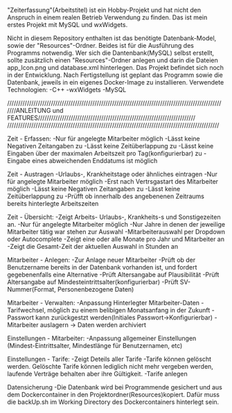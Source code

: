 "Zeiterfassung"(Arbeitstitel) ist ein Hobby-Projekt und hat nicht den Anspruch in einem realen Betrieb Verwendung zu finden.
Das ist mein erstes Projekt mit MySQL und wxWidgets.

Nicht in diesem Repository enthalten ist das benötigte Datenbank-Model, sowie der "Resources"-Ordner.
Beides ist für die Ausführung des Programms notwendig. Wer sich die Dantenbank(MySQL) selbst erstellt, sollte zusätzlich
einen "Resources"-Ordner anlegen und darin die Dateien app_Icon.png und database.xml hinterlegen.
Das Projekt befindet sich noch in der Entwicklung.
Nach Fertigstellung ist geplant das Programm sowie die Datenbank, jeweils in ein eigenes Docker-Image zu installieren.
Verwendete Technologien:
-C++
-wxWidgets
-MySQL


//////////////////////////////////////////////////////////////////////////////////////////////////
////ANLEITUNG und FEATURES////////////////////////////////////////////////////////////////////////
/////////////////////////////////////////////////////////////////////////////////////////////////

Zeit - Erfassen:
    -Nur für angelegte Mitarbeiter möglich
    -Lässt keine Negativen Zeitangaben zu
    -Lässt keine Zeitüberlappung zu
    -Lässt keine Eingaben über der maximalen Arbeitszeit pro Tag(konfigurierbar) zu
    -Eingabe eines abweichenden Enddatums ist möglich

Zeit - Austragen
    -Urlaubs-, Krankheitstage oder ähnliches eintragen
    -Nur für angelegte Mitarbeiter möglich
    -Erst nach Vertrsgastart des Mitarbeiter möglich
    -Lässt keine Negativen Zeitangaben zu
    -Lässt keine Zeitüberlappung zu
    -Prüfft ob innerhalb des angebenenen Zeitraums bereits hinterlegte Arbeitszeiten

Zeit - Übersicht:
    -Zeigt Arbeits- Urlaubs-, Krankheits-s und Sonstigezeiten an.
    -Nur für angelegte Mitarbeiter möglich
    -Nur Jahre in denen der jeweilige Mitarbeiter tätig war stehen zur Auswahl
    -Mitarbeiterauswahl per Dropdown oder Autocomplete
    -Zeigt eine oder alle Monate pro Jahr und Mitarbeiter an
    -Zeigt die Gesamt-Zeit der aktuellen Auswahl in Stunden an


Mitarbeiter - Anlegen:
  -Zur Anlage neuer Mitarbeiter
  -Prüft ob der Benutzername bereits in der Datenbank vorhanden ist, und fordert gegebenenfalls eine Alternative
  -Prüft Altersangabe auf Plausibilität
  -Prüft Altersangabe auf Mindesteintrittsalter(konfigurierbar)
  -Prüft SV-Nummer(Format, Personenbezogene Daten)

Mitarbeiter - Verwalten:
    -Anpassung Hinterlegter Mitarbeiter-Daten
    -Tarifwechsel, möglich zu einem belibigen Monatsanfang in der Zukunft
    -Passwort kann zurückgestzt werden(Initiales Passwort->Konfigurierbar)
    -Mitarbeiter auslagern -> Daten werden archiviert

Einstellungen - Mitarbeiter:
    -Anpassung allgemeiner Einstellungen (Mindest-Eintrittsalter, Mindestlänge für Benutzernamen, etc)

Einstellungen - Tarife:
    -Zeigt Deteils aller Tarife
    -Tarife können gelöscht werden. Gelöschte Tarife können lediglich nicht mehr vergeben werden, laufende Verträge behalten aber ihre Gültigkeit.
    -Tarife anlegen
     
Datensicherung
    -Die Datenbank wird bei Programmende gesichert und aus dem Dockercontainer in den Projektordner(Resources)kopiert. Dafür muss die backUp.sh im Working Directory des Dockercontainers hinterlegt sein.